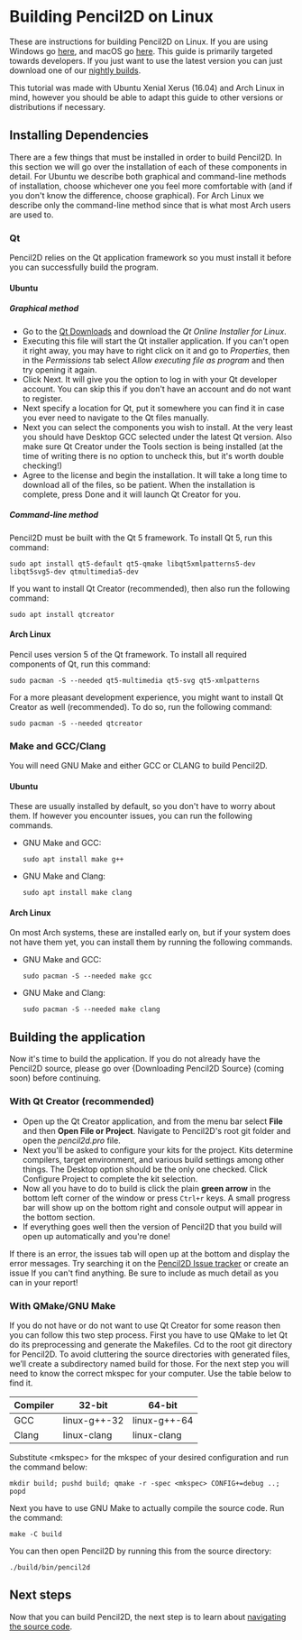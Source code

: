 # Building Pencil2D on Linux

These are instructions for building Pencil2D on Linux. If you are using Windows go [here](docs/build_win.md), and macOS go [here](docs/build_mac.md). This guide is primarily targeted towards developers. If you just want to use the latest version you can just download one of our [nightly builds](https://www.pencil2d.org/download/#nightlybuild).

This tutorial was made with Ubuntu Xenial Xerus (16.04) and Arch Linux in mind, however you should be able to adapt this guide to other versions or distributions if necessary.

## Installing Dependencies

There are a few things that must be installed in order to build Pencil2D. In this section we will go over the installation of each of these components in detail. For Ubuntu we describe both graphical and command-line methods of installation, choose whichever one you feel more comfortable with (and if you don't know the difference, choose graphical). For Arch Linux we describe only the command-line method since that is what most Arch users are used to.

### Qt

Pencil2D relies on the Qt application framework so you must install it before you can successfully build the program.

#### Ubuntu

##### Graphical method

- Go to the [Qt Downloads](https://www.qt.io/download-open-source/) and download the *Qt Online Installer for Linux*.
- Executing this file will start the Qt installer application. If you can't open it right away, you may have to right click on it and go to *Properties*, then in the *Permissions* tab select *Allow executing file as program* and then try opening it again.
- Click Next. It will give you the option to log in with your Qt developer account. You can skip this if you don't have an account and do not want to register.
- Next specify a location for Qt, put it somewhere you can find it in case you ever need to navigate to the Qt files manually.
- Next you can select the components you wish to install. At the very least you should have Desktop GCC selected under the latest Qt version. Also make sure Qt Creator under the Tools section is being installed (at the time of writing there is no option to uncheck this, but it's worth double checking!)
- Agree to the license and begin the installation. It will take a long time to download all of the files, so be patient. When the installation is complete, press Done and it will launch Qt Creator for you.

##### Command-line method

Pencil2D must be built with the Qt 5 framework. To install Qt 5, run this command:

    sudo apt install qt5-default qt5-qmake libqt5xmlpatterns5-dev libqt5svg5-dev qtmultimedia5-dev

If you want to install Qt Creator (recommended), then also run the following command:

    sudo apt install qtcreator

#### Arch Linux

Pencil uses version 5 of the Qt framework. To install all required components of Qt, run this command:

    sudo pacman -S --needed qt5-multimedia qt5-svg qt5-xmlpatterns

For a more pleasant development experience, you might want to install Qt Creator as well (recommended). To do so, run the following command:

    sudo pacman -S --needed qtcreator

### Make and GCC/Clang

You will need GNU Make and either GCC or CLANG to build Pencil2D.

#### Ubuntu

These are usually installed by default, so you don't have to worry about them. If however you encounter issues, you can run the following commands.

- GNU Make and GCC:

      sudo apt install make g++

- GNU Make and Clang:

      sudo apt install make clang

#### Arch Linux

On most Arch systems, these are installed early on, but if your system does not have them yet, you can install them by running the following commands.

- GNU Make and GCC:

      sudo pacman -S --needed make gcc

- GNU Make and Clang:

      sudo pacman -S --needed make clang

## Building the application

Now it's time to build the application. If you do not already have the Pencil2D source, please go over {Downloading Pencil2D Source} (coming soon) before continuing.

### With Qt Creator (recommended)

- Open up the Qt Creator application, and from the menu bar select **File** and then **Open File or Project**. Navigate to Pencil2D's root git folder and open the *pencil2d.pro* file.
- Next you'll be asked to configure your kits for the project. Kits determine compilers, target environment, and various build settings among other things. The Desktop option should be the only one checked. Click Configure Project to complete the kit selection.
- Now all you have to do to build is click the plain **green arrow** in the bottom left corner of the window or press `Ctrl+r` keys. A small progress bar will show up on the bottom right and console output will appear in the bottom section.
- If everything goes well then the version of Pencil2D that you build will open up automatically and you're done!

If there is an error, the issues tab will open up at the bottom and display the error messages. Try searching it on the [Pencil2D Issue tracker](https://github.com/pencil2d/pencil/issues) or create an issue If you can't find anything. Be sure to include as much detail as you can in your report!

### With QMake/GNU Make

If you do not have or do not want to use Qt Creator for some reason then you can follow this two step process. First you have to use QMake to let Qt do its preprocessing and generate the Makefiles. Cd to the root git directory for Pencil2D. To avoid cluttering the source directories with generated files, we’ll create a subdirectory named build for those. For the next step you will need to know the correct mkspec for your computer. Use the table below to find it.

| Compiler | 32-bit       | 64-bit       |
| -------- | ------------ | ------------ |
| GCC      | linux-g++-32 | linux-g++-64 |
| Clang    | linux-clang  | linux-clang  |

Substitute \<mkspec\> for the mkspec of your desired configuration and run the command below:

    mkdir build; pushd build; qmake -r -spec <mkspec> CONFIG+=debug ..; popd

Next you have to use GNU Make to actually compile the source code. Run the command:

    make -C build

You can then open Pencil2D by running this from the source directory:

    ./build/bin/pencil2d

## Next steps

Now that you can build Pencil2D, the next step is to learn about [navigating the source code](docs/dive-into-code.md).
